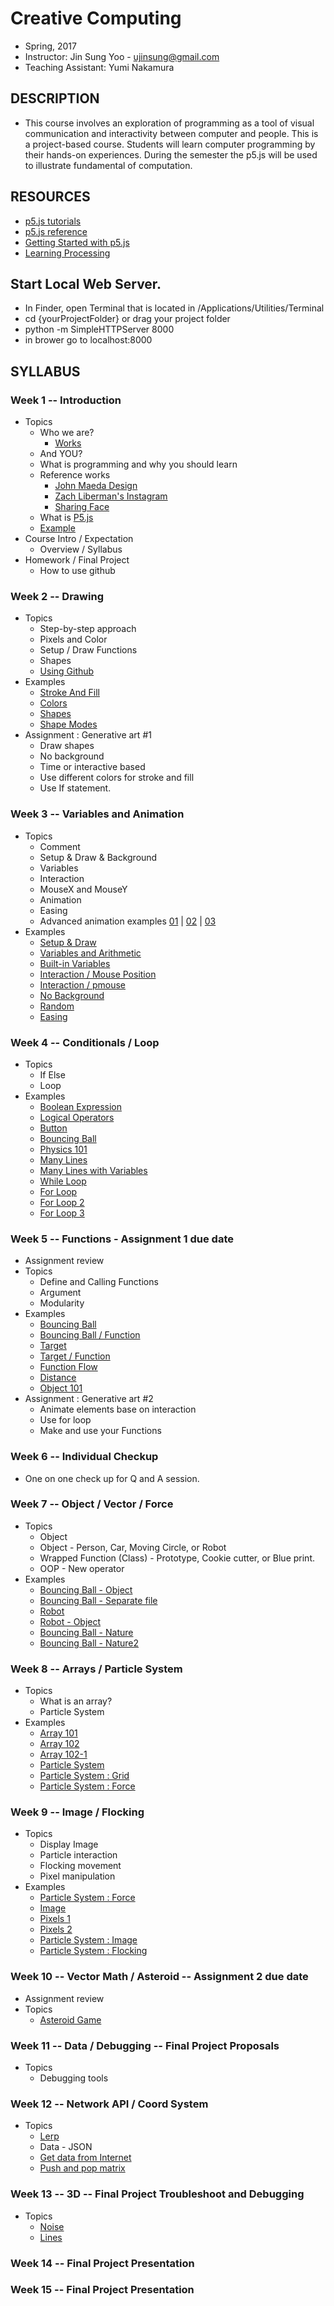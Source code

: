 # Creative Computing
- Spring, 2017
- Instructor: Jin Sung Yoo - ujinsung@gmail.com
- Teaching Assistant: Yumi Nakamura

## DESCRIPTION
- This course involves an exploration of programming as a tool of visual communication and interactivity between computer and people. This is a project-based course. Students will learn computer programming by their hands-on experiences. During the semester the p5.js will be used to illustrate fundamental of computation.

## RESOURCES
- [p5.js tutorials](http://p5js.org/tutorials/)
- [p5.js reference](http://p5js.org/reference)
- [Getting Started with p5.js](http://amzn.to/1PmztVt)
- [Learning Processing](http://learningprocessing.com/)

## Start Local Web Server.
 * In Finder, open Terminal that is located in /Applications/Utilities/Terminal
 * cd {yourProjectFolder} or drag your project folder
 * python -m SimpleHTTPServer 8000
 * in brower go to localhost:8000

## SYLLABUS

### Week 1 -- Introduction
* Topics
  * Who we are?
    * [Works](https://vimeo.com/136505838)
  * And YOU?
  * What is programming and why you should learn
  * Reference works
    * [John Maeda Design](https://www.google.com/search?q=john+maeda&source=lnms&tbm=isch&sa=X&ved=0ahUKEwjdlPai1b_RAhUs7oMKHXA_A7UQ_AUICSgC&biw=1167&bih=888#tbm=isch&q=john+maeda+graphic+design&imgrc=PhLxs7TrTqQ07M%3A)
    * [Zach Liberman's Instagram](https://www.instagram.com/zach.lieberman/?hl=en)
    * [Sharing Face](https://vimeo.com/96549043)
  * What is [P5.js](https://p5js.org/)
  * [Example](https://jinsung.github.io/sva-cc-spring-2017/week01/examples/01/index.html)
* Course Intro / Expectation
  * Overview / Syllabus
* Homework / Final Project
  * How to use github

### Week 2 -- Drawing
* Topics
  * Step-by-step approach
  * Pixels and Color
  * Setup / Draw Functions
  * Shapes
  * [Using Github](https://github.com/ilanameow/sva-cc-spring-2017/blob/master/week02/github/README.md)
* Examples
  * [Stroke And Fill](https://jinsung.github.io/sva-cc-spring-2017/week02/examples/01_stroke_fill/index.html)
  * [Colors](https://jinsung.github.io/sva-cc-spring-2017/week02/examples/02_color/index.html)
  * [Shapes](https://jinsung.github.io/sva-cc-spring-2017/week02/examples/03_shapes/index.html)
  * [Shape Modes](https://jinsung.github.io/sva-cc-spring-2017/week02/examples/04_shape_modes/index.html)
* Assignment : Generative art #1
   * Draw shapes
   * No background
   * Time or interactive based
   * Use different colors for stroke and fill
   * Use If statement.

### Week 3 -- Variables and Animation
* Topics
  * Comment
  * Setup & Draw & Background
  * Variables
  * Interaction
  * MouseX and MouseY
  * Animation
  * Easing
  * Advanced animation examples [01](http://thesystemis.com/projects/mesa-di-voce/) | [02](https://vimeo.com/150728260) | [03](http://box2d-js.sourceforge.net/index2.html)
* Examples
  * [Setup & Draw](https://jinsung.github.io/sva-cc-spring-2017/week03/examples/01_setup_draw/index.html)
  * [Variables and Arithmetic](https://jinsung.github.io/sva-cc-spring-2017/week03/examples/02_variables/index.html)
  * [Built-in Variables](https://jinsung.github.io/sva-cc-spring-2017/week03/examples/03_built_in_variables/index.html)
  * [Interaction / Mouse Position](https://jinsung.github.io/sva-cc-spring-2017/week03/examples/04_mouse_pos/index.html)
  * [Interaction / pmouse](https://jinsung.github.io/sva-cc-spring-2017/week03/examples/05_pmouse/index.html)
  * [No Background](https://jinsung.github.io/sva-cc-spring-2017/week03/examples/06_nobackground/index.html)
  * [Random](https://jinsung.github.io/sva-cc-spring-2017/week03/examples/07_random/index.html)
  * [Easing](https://jinsung.github.io/sva-cc-spring-2017/week03/examples/08_easing/index.html)

### Week 4 -- Conditionals / Loop
* Topics
  * If Else
  * Loop
* Examples
  * [Boolean Expression](https://jinsung.github.io/sva-cc-spring-2017/week04/examples/01_boolean_expression/index.html)
  * [Logical Operators](https://jinsung.github.io/sva-cc-spring-2017/week04/examples/02_logical_operator/index.html)
  * [Button](https://jinsung.github.io/sva-cc-spring-2017/week04/examples/03_button/index.html)
  * [Bouncing Ball](https://jinsung.github.io/sva-cc-spring-2017/week04/examples/04_bouncing_ball/index.html)
  * [Physics 101](https://jinsung.github.io/sva-cc-spring-2017/week04/examples/05_gravity/index.html)
  * [Many Lines](https://jinsung.github.io/sva-cc-spring-2017/week04/examples/06_many_lines/index.html)
  * [Many Lines with Variables](https://jinsung.github.io/sva-cc-spring-2017/week04/examples/07_many_lines2/index.html)
  * [While Loop](https://jinsung.github.io/sva-cc-spring-2017/week04/examples/08_while_loop/index.html)
  * [For Loop](https://jinsung.github.io/sva-cc-spring-2017/week04/examples/09_for_loop/index.html)
  * [For Loop 2](https://jinsung.github.io/sva-cc-spring-2017/week04/examples/10_customization/index.html)
  * [For Loop 3](https://jinsung.github.io/sva-cc-spring-2017/week04/examples/11_for_loop2/index.html)

### Week 5 -- Functions - Assignment 1 due date
* Assignment review
* Topics
  * Define and Calling Functions
  * Argument
  * Modularity
* Examples
  * [Bouncing Ball](https://jinsung.github.io/sva-cc-spring-2017/week05/examples/01_bouncing_ball/index.html)
  * [Bouncing Ball / Function](https://jinsung.github.io/sva-cc-spring-2017/week05/examples/02_bouncing_ball_w_function/index.html)
  * [Target](https://jinsung.github.io/sva-cc-spring-2017/week05/examples/03_target_wo_function/index.html)
  * [Target / Function](https://jinsung.github.io/sva-cc-spring-2017/week05/examples/04_target_w_function/index.html)
  * [Function Flow](https://jinsung.github.io/sva-cc-spring-2017/week05/examples/04_1_function_flow/index.html)
  * [Distance](https://jinsung.github.io/sva-cc-spring-2017/week05/examples/05_0_distance/index.html)
  * [Object 101](https://jinsung.github.io/sva-cc-spring-2017/week05/examples/06_object_101/index.html)
* Assignment : Generative art #2
  * Animate elements base on interaction
  * Use for loop
  * Make and use your Functions

### Week 6 -- Individual Checkup
* One on one check up for Q and A session.

### Week 7 -- Object / Vector / Force
* Topics
  * Object
  * Object - Person, Car, Moving Circle, or Robot
  * Wrapped Function (Class) - Prototype, Cookie cutter, or Blue print.
  * OOP - New operator
* Examples
  * [Bouncing Ball - Object](https://jinsung.github.io/sva-cc-spring-2017/week07/examples/01_object_101/index.html)
  * [Bouncing Ball - Separate file](https://jinsung.github.io/sva-cc-spring-2017/week07/examples/02_separate_file/index.html)
  * [Robot](https://jinsung.github.io/sva-cc-spring-2017/week07/examples/03_kimberly_robot/index.html)
  * [Robot - Object](https://jinsung.github.io/sva-cc-spring-2017/week07/examples/04_kimberly_obj_robot/index.html)
  * [Bouncing Ball - Nature](https://jinsung.github.io/sva-cc-spring-2017/week07/examples/05_ball_in_nature/index.html)
  * [Bouncing Ball - Nature2](https://jinsung.github.io/sva-cc-spring-2017/week07/examples/06_ball_in_nature2/index.html)

### Week 8 -- Arrays / Particle System
* Topics
  * What is an array?
  * Particle System
* Examples
  * [Array 101](https://jinsung.github.io/sva-cc-spring-2017/week08/examples/02_array_101/index.html)
  * [Array 102](https://jinsung.github.io/sva-cc-spring-2017/week08/examples/03_array_102/index.html)
  * [Array 102-1](https://jinsung.github.io/sva-cc-spring-2017/week08/examples/03_array_102-1/index.html)
  * [Particle System](https://jinsung.github.io/sva-cc-spring-2017/week08/examples/04_particle_system/index.html)
  * [Particle System : Grid](https://jinsung.github.io/sva-cc-spring-2017/week08/examples/05_particle_system_grid/index.html)
  * [Particle System : Force](https://jinsung.github.io/sva-cc-spring-2017/week08/examples/06_particle_system_force/index.html)

### Week 9 -- Image / Flocking
* Topics
  * Display Image
  * Particle interaction
  * Flocking movement
  * Pixel manipulation
* Examples
  * [Particle System : Force](https://jinsung.github.io/sva-cc-spring-2017/week09/examples/02_particle_system_force/index.html)
  * [Image](https://jinsung.github.io/sva-cc-spring-2017/week09/examples/03_image/index.html)
  * [Pixels 1](https://jinsung.github.io/sva-cc-spring-2017/week09/examples/04_pixels/index.html)
  * [Pixels 2](https://jinsung.github.io/sva-cc-spring-2017/week09/examples/05_pixels_event/index.html)
  * [Particle System : Image](https://jinsung.github.io/sva-cc-spring-2017/week09/examples/06_particle_system_image/index.html)
  * [Particle System : Flocking](https://jinsung.github.io/sva-cc-spring-2017/week09/examples/07_particle_system_image_2/index.html)

### Week 10 -- Vector Math / Asteroid -- Assignment 2 due date
* Assignment review
* Topics
  * [Asteroid Game](https://jinsung.github.io/sva-cc-spring-2017/week10/examples/01/)


### Week 11 -- Data / Debugging -- Final Project Proposals
* Topics
  * Debugging tools

### Week 12 -- Network API / Coord System
* Topics
  * [Lerp](https://jinsung.github.io/sva-cc-spring-2017/week12/examples/01_lerp/index.html)
  * Data - JSON
  * [Get data from Internet](https://jinsung.github.io/sva-cc-spring-2017/week12/examples/02_weather/index.html)
  * [Push and pop matrix](https://jinsung.github.io/sva-cc-spring-2017/week12/examples/03_push_pop/)

### Week 13 -- 3D -- Final Project Troubleshoot and Debugging
* Topics
  * [Noise](https://jinsung.github.io/sva-cc-spring-2017/week13/examples/01_noise/index.html)
  * [Lines](https://jinsung.github.io/sva-cc-spring-2017/week13/examples/01_line/index.html)

### Week 14 -- Final Project Presentation

### Week 15 -- Final Project Presentation
